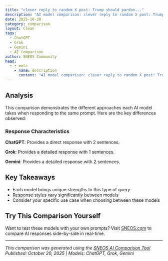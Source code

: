 ```yaml
---
title: "clever reply to random X post: Trump should pardon..."
description: "AI model comparison: clever reply to random X post: Trump should pardon Elizabeth Holmes next.  Save prison for the real ..."
date: 2025-10-20
category: comparison
layout: Clean
tags:
  - ChatGPT
  - Grok
  - Gemini
  - AI Comparison
author: SNEOS Community
head:
  - - meta
    - name: description
      content: "AI model comparison: clever reply to random X post: Trump should pardon Elizabeth Holmes next.  Save prison for the real criminals...."
---
```


<ChatComparison
  title="clever reply to random X post: Trump should pardon..."
  prompt="clever reply to random X post: Trump should pardon Elizabeth Holmes next.&#10;&#10;Save prison for the real criminals."
  :responses='{
    "ChatGPT": "\u0022Sure, because nothing says \u2018justice\u2019 like swapping white-collar crimes for reality TV fame. Let\u2019s save prison for the real masterminds\u2014like bad investment choices!\u0022",
    "Grok": "Yeah, because nothing says \u0022justice\u0022 like swapping out a fraudster for a parade of politicians who actually believe their own lies. #PardonTheScammersFirst",
    "Gemini": "This looks like a comment on social media expressing the opinion that Elizabeth Holmes should be pardoned and that prison should be reserved for \u0022real criminals.\u0022 It\u0027s difficult to provide a more specific or \u0022clever\u0022 reply without knowing the original post or the context of the conversation.\n"
  }'
  published-date="13:04"
/>

## Analysis

This comparison demonstrates the different approaches each AI model takes when responding to the same prompt. Here are the key differences observed:

### Response Characteristics

**ChatGPT**: Provides a direct response with 2 sentences. 

**Grok**: Provides a detailed response with 1 sentences. 

**Gemini**: Provides a detailed response with 2 sentences. 

## Key Takeaways

- Each model brings unique strengths to this type of query
- Response styles vary significantly between models
- Consider your specific use case when choosing between these models

## Try This Comparison Yourself

Want to test these models with your own prompts? Visit [SNEOS.com](https://sneos.com) to compare AI responses side-by-side in real-time.

---

*This comparison was generated using the [SNEOS AI Comparison Tool](https://sneos.com)*
*Published: October 20, 2025 | Models: ChatGPT, Grok, Gemini*
